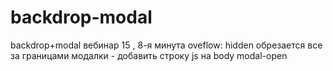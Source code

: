 # backdrop-modal
backdrop+modal
вебинар 15 , 8-я минута oveflow: hidden обрезается все за границами модалки - добавить строку js на body modal-open 
